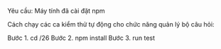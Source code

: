 Yêu cầu: Máy tính đã cài đặt npm

Cách chạy các ca kiểm thử tự động cho chức năng quản lý bộ câu hỏi:

Bước 1. cd <projectPath>/26
Bước 2. npm install
Bước 3. run test


